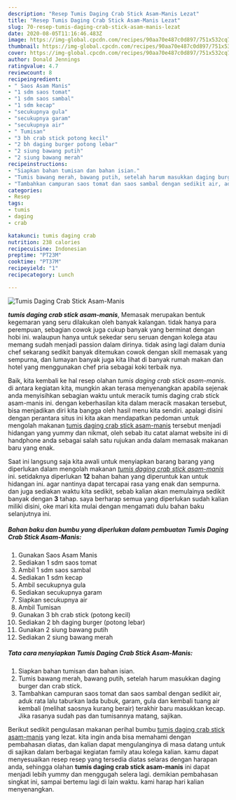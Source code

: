 ```yaml
---
description: "Resep Tumis Daging Crab Stick Asam-Manis Lezat"
title: "Resep Tumis Daging Crab Stick Asam-Manis Lezat"
slug: 70-resep-tumis-daging-crab-stick-asam-manis-lezat
date: 2020-08-05T11:16:46.483Z
image: https://img-global.cpcdn.com/recipes/90aa70e487c0d897/751x532cq70/tumis-daging-crab-stick-asam-manis-foto-resep-utama.jpg
thumbnail: https://img-global.cpcdn.com/recipes/90aa70e487c0d897/751x532cq70/tumis-daging-crab-stick-asam-manis-foto-resep-utama.jpg
cover: https://img-global.cpcdn.com/recipes/90aa70e487c0d897/751x532cq70/tumis-daging-crab-stick-asam-manis-foto-resep-utama.jpg
author: Donald Jennings
ratingvalue: 4.7
reviewcount: 8
recipeingredient:
- " Saos Asam Manis"
- "1 sdm saos tomat"
- "1 sdm saos sambal"
- "1 sdm kecap"
- "secukupnya gula"
- "secukupnya garam"
- "secukupnya air"
- " Tumisan"
- "3 bh crab stick potong kecil"
- "2 bh daging burger potong lebar"
- "2 siung bawang putih"
- "2 siung bawang merah"
recipeinstructions:
- "Siapkan bahan tumisan dan bahan isian."
- "Tumis bawang merah, bawang putih, setelah harum masukkan daging burger dan crab stick."
- "Tambahkan campuran saos tomat dan saos sambal dengan sedikit air, aduk rata lalu taburkan lada bubuk, garam, gula dan kembali tuang air kembali (melihat saosnya kurang berair) terakhir baru masukkan kecap. Jika rasanya sudah pas dan tumisannya matang, sajikan."
categories:
- Resep
tags:
- tumis
- daging
- crab

katakunci: tumis daging crab 
nutrition: 238 calories
recipecuisine: Indonesian
preptime: "PT23M"
cooktime: "PT37M"
recipeyield: "1"
recipecategory: Lunch

---
```



![Tumis Daging Crab Stick Asam-Manis](https://img-global.cpcdn.com/recipes/90aa70e487c0d897/751x532cq70/tumis-daging-crab-stick-asam-manis-foto-resep-utama.jpg)

<b><i>tumis daging crab stick asam-manis</i></b>, Memasak merupakan bentuk kegemaran yang seru dilakukan oleh banyak kalangan. tidak hanya para perempuan, sebagian cowok juga cukup banyak yang berminat dengan hobi ini. walaupun hanya untuk sekedar seru seruan dengan kolega atau memang sudah menjadi passion dalam dirinya. tidak asing lagi dalam dunia chef sekarang sedikit banyak ditemukan cowok dengan skill memasak yang sempurna, dan lumayan banyak juga kita lihat di banyak rumah makan dan hotel yang menggunakan chef pria sebagai koki terbaik nya.

Baik, kita kembali ke hal resep olahan <i>tumis daging crab stick asam-manis</i>. di antara kegiatan kita, mungkin akan terasa menyenangkan apabila sejenak anda menyisihkan sebagian waktu untuk meracik tumis daging crab stick asam-manis ini. dengan keberhasilan kita dalam meracik masakan tersebut, bisa menjadikan diri kita bangga oleh hasil menu kita sendiri. apalagi disini dengan perantara situs ini kita akan mendapatkan pedoman untuk mengolah makanan <u>tumis daging crab stick asam-manis</u> tersebut menjadi hidangan yang yummy dan nikmat, oleh sebab itu catat alamat website ini di handphone anda sebagai salah satu rujukan anda dalam memasak makanan baru yang enak.




Saat ini langsung saja kita awali untuk menyiapkan barang barang yang diperlukan dalam mengolah makanan <u><i>tumis daging crab stick asam-manis</i></u> ini. setidaknya diperlukan <b>12</b> bahan bahan yang diperuntuk kan untuk hidangan ini. agar nantinya dapat tercapai rasa yang enak dan sempurna. dan juga sediakan waktu kita sedikit, sebab kalian akan memulainya sedikit banyak dengan <b>3</b> tahap. saya berharap semua yang diperlukan sudah kalian miliki disini, oke mari kita mulai dengan mengamati dulu bahan baku selanjutnya ini.

<!--inarticleads1-->

##### Bahan baku dan bumbu yang diperlukan dalam pembuatan Tumis Daging Crab Stick Asam-Manis:

1. Gunakan  Saos Asam Manis
1. Sediakan 1 sdm saos tomat
1. Ambil 1 sdm saos sambal
1. Sediakan 1 sdm kecap
1. Ambil secukupnya gula
1. Sediakan secukupnya garam
1. Siapkan secukupnya air
1. Ambil  Tumisan
1. Gunakan 3 bh crab stick (potong kecil)
1. Sediakan 2 bh daging burger (potong lebar)
1. Gunakan 2 siung bawang putih
1. Sediakan 2 siung bawang merah




<!--inarticleads2-->

##### Tata cara menyiapkan Tumis Daging Crab Stick Asam-Manis:

1. Siapkan bahan tumisan dan bahan isian.
1. Tumis bawang merah, bawang putih, setelah harum masukkan daging burger dan crab stick.
1. Tambahkan campuran saos tomat dan saos sambal dengan sedikit air, aduk rata lalu taburkan lada bubuk, garam, gula dan kembali tuang air kembali (melihat saosnya kurang berair) terakhir baru masukkan kecap. Jika rasanya sudah pas dan tumisannya matang, sajikan.




Berikut sedikit pengulasan makanan perihal bumbu <u>tumis daging crab stick asam-manis</u> yang lezat. kita ingin anda bisa memahami dengan pembahasan diatas, dan kalian dapat mengulanginya di masa datang untuk di sajikan dalam berbagai kegiatan family atau kolega kalian. kamu dapat menyesuaikan resep resep yang tersedia diatas selaras dengan harapan anda, sehingga olahan <b>tumis daging crab stick asam-manis</b> ini dapat menjadi lebih yummy dan menggugah selera lagi. demikian pembahasan singkat ini, sampai bertemu lagi di lain waktu. kami harap hari kalian menyenangkan.
